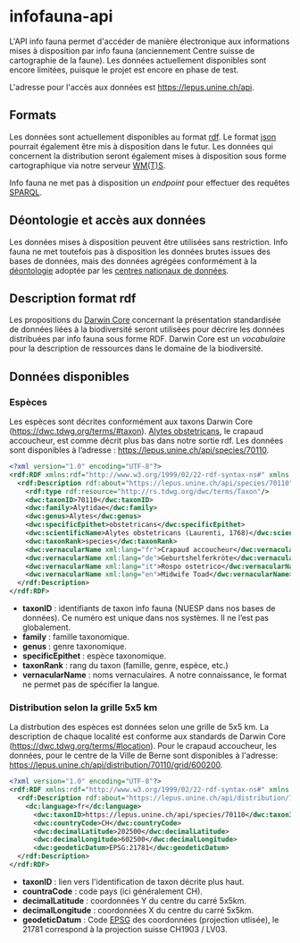 # infofauna-api
L'API info fauna permet d'accéder de manière électronique aux informations mises à disposition par info fauna (anciennement Centre suisse de cartographie de la faune). Les données actuellement disponibles sont encore limitées, puisque le projet est encore en phase de test.

L'adresse pour l'accès aux données est https://lepus.unine.ch/api.

## Formats
Les données sont actuellement disponibles au format [rdf](https://www.w3.org/RDF/). Le format [json](https://www.json.org/) pourrait également être mis à disposition dans le futur. Les données qui concernent la distribution seront également mises à disposition sous forme cartographique via notre serveur [WM(T)S](https://fr.wikipedia.org/wiki/Web_Map_Tile_Service).

Info fauna ne met pas à disposition un _endpoint_ pour effectuer des requêtes [SPARQL](https://www.w3.org/TR/rdf-sparql-query/).

## Déontologie et accès aux données
Les données mises à disposition peuvent être utilisées sans restriction. Info fauna ne met toutefois pas à disposition les données brutes issues des bases de données, mais des données agrégées conformément à la [déontologie](http://www.cscf.ch/cscf/home/datenverwaltung/datenschutzrichtlinien.html) adoptée par les [centres nationaux de données](https://www.infospecies.ch/fr/).

## Description format rdf
Les propositions du [Darwin Core](http://rs.tdwg.org/dwc/) concernant la présentation standardisée de données liées à la biodiversité seront utilisées pour décrire les données distribuées par info fauna sous forme RDF. Darwin Core est un _vocabulaire_ pour la description de ressources dans le domaine de la biodiversité.

## Données disponibles
### Espèces
Les espèces sont décrites conformément aux taxons Darwin Core (https://dwc.tdwg.org/terms/#taxon). [Alytes obstetricans](https://lepus.unine.ch/carto/index.php?nuesp=70110&rivieres=on&lacs=on&hillsh=on&data=on&year=2000), le crapaud accoucheur, est comme décrit plus bas dans notre sortie rdf. Les données sont disponibles à l’adresse : https://lepus.unine.ch/api/species/70110.

```rdf
<?xml version="1.0" encoding="UTF-8"?>
<rdf:RDF xmlns:rdf="http://www.w3.org/1999/02/22-rdf-syntax-ns#" xmlns:dwc="http://rs.tdwg.org/dwc/terms/">
  <rdf:Description rdf:about="https://lepus.unine.ch/api/species/70110">
    <rdf:type rdf:resource="http://rs.tdwg.org/dwc/terms/Taxon"/>
    <dwc:taxonID>70110</dwc:taxonID>
    <dwc:family>Alytidae</dwc:family>
    <dwc:genus>Alytes</dwc:genus>
    <dwc:specificEpithet>obstetricans</dwc:specificEpithet>
    <dwc:scientificName>Alytes obstetricans (Laurenti, 1768)</dwc:scientificName>
    <dwc:taxonRank>species</dwc:taxonRank>
    <dwc:vernacularName xml:lang="fr">Crapaud accoucheur</dwc:vernacularName>
    <dwc:vernacularName xml:lang="de">Geburtshelferkröte</dwc:vernacularName>
    <dwc:vernacularName xml:lang="it">Rospo ostetrico</dwc:vernacularName>
    <dwc:vernacularName xml:lang="en">Midwife Toad</dwc:vernacularName>
  </rdf:Description>
</rdf:RDF>
```

* __taxonID__ : identifiants de taxon info fauna (NUESP dans nos bases de données). Ce numéro est unique dans nos systèmes. Il ne l’est pas globalement.
* __family__ : famille taxonomique.
* __genus__ : genre taxonomique.
* __specificEpithet__ : espèce taxonomique.
* __taxonRank__ : rang du taxon (famille, genre, espèce, etc.)
* __vernacularName__ : noms vernaculaires. A notre connaissance, le format ne permet pas de spécifier la langue.

### Distribution selon la grille 5x5 km
La distrbution des espèces est données selon une grille de 5x5 km. La description de chaque localité est conforme aux standards de Darwin Core (https://dwc.tdwg.org/terms/#location). Pour le crapaud accoucheur, les données, pour le centre de la Ville de Berne sont disponibles à l'adresse: https://lepus.unine.ch/api/distribution/70110/grid/600200.


```rdf
<?xml version="1.0" encoding="UTF-8"?>
<rdf:RDF xmlns:rdf="http://www.w3.org/1999/02/22-rdf-syntax-ns#" xmlns:dc="http://purl.org/dc/terms/" xmlns:dwc="http://rs.tdwg.org/dwc/terms/" xmlns:dwciri="http://rs.tdwg.org/dwc/iri/">
  <rdf:Description rdf:about="https://lepus.unine.ch/api/distribution/70110/grid/600200">
    <dc:language>fr</dc:language>
      <dwc:taxonID>https://lepus.unine.ch/api/species/70110</dwc:taxonID>
      <dwc:countryCode>CH</dwc:countryCode>
      <dwc:decimalLatitude>202500</dwc:decimalLatitude>
      <dwc:decimalLongitude>602500</dwc:decimalLongitude>
      <dwc:geodeticDatum>EPSG:21781</dwc:geodeticDatum>
  </rdf:Description>
</rdf:RDF>
```

* __taxonID__ : lien vers l'identification de taxon décrite plus haut.
* __countraCode__ : code pays (ici généralement CH).
* __decimalLatitude__ : coordonnées Y du centre du carré 5x5km.
* __decimalLongitude__ : coordonnées X du centre du carré 5x5km.
* __geodeticDatum__ : Code [EPSG](http://spatialreference.org/ref/epsg/) des coordonnées (projection utlisée), le 21781 correspond à la projection suisse CH1903 / LV03.
